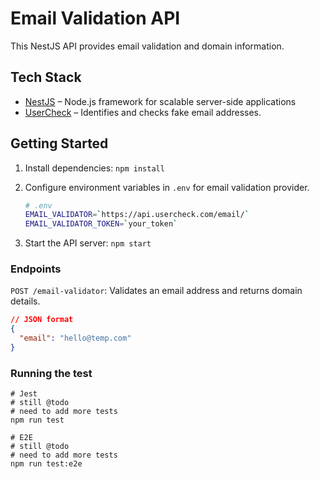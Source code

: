 # Email Validation API

This NestJS API provides email validation and domain information.

## Tech Stack

- [NestJS](https://react.dev/) –  Node.js framework for scalable server-side applications
- [UserCheck](https://www.usercheck.com/) – Identifies and checks fake email addresses.

## Getting Started

1. Install dependencies:
   `npm install`

2. Configure environment variables in `.env` for email validation provider.

   ```bash
   # .env
   EMAIL_VALIDATOR=`https://api.usercheck.com/email/`
   EMAIL_VALIDATOR_TOKEN=`your_token`
   ```

3. Start the API server:
   `npm start`

### Endpoints

`POST /email-validator`: Validates an email address and returns domain details.

```json
// JSON format
{
  "email": "hello@temp.com"
}
```

### Running the test

```shell
# Jest
# still @todo
# need to add more tests
npm run test

# E2E
# still @todo
# need to add more tests
npm run test:e2e
```
